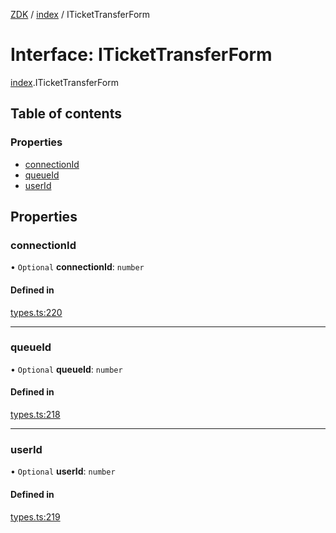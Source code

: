 [ZDK](../README.md) / [index](../modules/index.md) / ITicketTransferForm

# Interface: ITicketTransferForm

[index](../modules/index.md).ITicketTransferForm

## Table of contents

### Properties

- [connectionId](index.ITicketTransferForm.md#connectionid)
- [queueId](index.ITicketTransferForm.md#queueid)
- [userId](index.ITicketTransferForm.md#userid)

## Properties

### connectionId

• `Optional` **connectionId**: `number`

#### Defined in

[types.ts:220](https://github.com/innovtech-developers/zdk/blob/e93f80c6da43b38f329b603694abcf30af4f5a5d/src/types.ts#L220)

___

### queueId

• `Optional` **queueId**: `number`

#### Defined in

[types.ts:218](https://github.com/innovtech-developers/zdk/blob/e93f80c6da43b38f329b603694abcf30af4f5a5d/src/types.ts#L218)

___

### userId

• `Optional` **userId**: `number`

#### Defined in

[types.ts:219](https://github.com/innovtech-developers/zdk/blob/e93f80c6da43b38f329b603694abcf30af4f5a5d/src/types.ts#L219)
